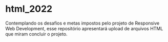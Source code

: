 # html_2022
Contemplando os desafios e metas impostos pelo projeto de Responsive Web Development, esse repositório apresentará upload de arquivos HTML que miram concluir o projeto.
